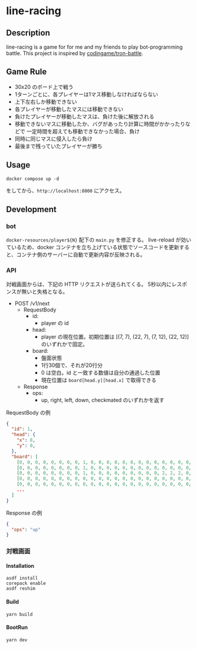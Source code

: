 # line-racing

## Description

line-racing is a game for for me and my friends to play bot-programming battle.
This project is inspired by [codingame/tron-battle](https://www.codingame.com/multiplayer/bot-programming/tron-battle).

## Game Rule

- 30x20 のボード上で戦う
- 1ターンごとに、各プレイヤーは1マス移動しなければならない
- 上下左右しか移動できない
- 各プレイヤーが移動したマスには移動できない
- 負けたプレイヤーが移動したマスは、負けた後に解放される
- 移動できないマスに移動したか、バグがあったり計算に時間がかかったりなどで 一定時間を超えても移動できなかった場合、負け
- 同時に同じマスに侵入したら負け
- 最後まで残っていたプレイヤーが勝ち

## Usage

```shell
docker compose up -d
```

をしてから、`http://localhost:8000` にアクセス。

## Development

### bot

`docker-resources/player${N}` 配下の `main.py` を修正する。
live-reload が効いているため、docker コンテナを立ち上げている状態でソースコードを更新すると、コンテナ側のサーバーに自動で更新内容が反映される。

### API

対戦画面からは、下記の HTTP リクエストが送られてくる。
5秒以内にレスポンスが無いと失格となる。

- POST /v1/next
  - RequestBody
    - id:
      - player の id
    - head:
      - player の現在位置。初期位置は [(7, 7), (22, 7), (7, 12), (22, 12)] のいずれかで固定。
    - board:
      - 盤面状態
      - 1行30個で、それが20行分
      - 0 は空白。id と一致する数値は自分の通過した位置
      - 現在位置は `board[head.y][head.x]` で取得できる
  - Response
    - ops:
      - up, right, left, down, checkmated のいずれかを返す

RequestBody の例

```json
{
  "id": 1,
  "head": {
    "x": 8,
    "y": 0,
  },
  "board": [
    [0, 0, 0, 0, 0, 0, 0, 0, 1, 0, 0, 0, 0, 0, 0, 0, 0, 0, 0, 0, 0, 0, 0, 0, 0, 0, 0, 0, 0, 0],
    [0, 0, 0, 0, 0, 0, 0, 0, 1, 0, 0, 0, 0, 0, 0, 0, 0, 0, 0, 0, 0, 0, 0, 0, 0, 0, 0, 0, 0, 0],
    [0, 0, 0, 0, 0, 0, 0, 0, 1, 0, 0, 0, 0, 0, 0, 0, 0, 0, 2, 2, 2, 0, 0, 0, 0, 0, 0, 0, 0, 0],
    [0, 0, 0, 0, 0, 0, 0, 0, 0, 0, 0, 0, 0, 0, 0, 0, 0, 0, 0, 0, 0, 0, 0, 0, 0, 0, 0, 0, 0, 0],
    [0, 0, 0, 0, 0, 0, 0, 0, 0, 0, 0, 0, 0, 0, 0, 0, 0, 0, 0, 0, 0, 0, 0, 0, 0, 0, 0, 0, 0, 0],
    ...
  ]
}
```

Response の例

```json
{
  "ops": "up"
}
```

### 対戦画面

#### Installation

```shell
asdf install
corepack enable
asdf reshim
```

#### Build

```shell
yarn build
```

#### BootRun

```shell
yarn dev
```
